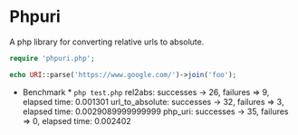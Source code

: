 Phpuri
=========

A php library for converting relative urls to absolute.

```php
require 'phpuri.php';

echo URI::parse('https://www.google.com/')->join('foo');
```

* Benchmark *
`php test.php`
rel2abs:         successes -> 26, failures => 9, elapsed time: 0.001301
url_to_absolute: successes -> 32, failures => 3, elapsed time: 0.0029089999999999
php_uri:         successes -> 35, failures => 0, elapsed time: 0.002402